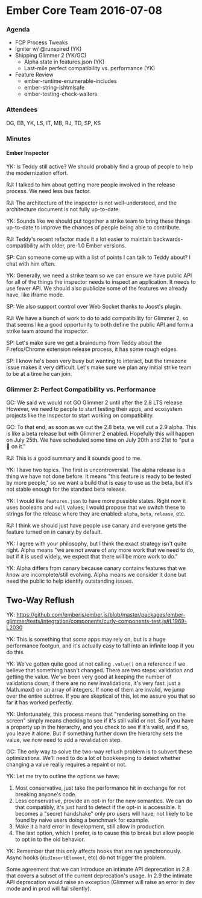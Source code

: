 # Ember Core Team 2016-07-08

### Agenda

- FCP Process Tweaks
- Igniter w/ @runspired (YK)
- Shipping Glimmer 2 (YK/GC)
    - Alpha state in features.json (YK)
    - Last-mile perfect compatibility vs. performance (YK)
- Feature Review
    - ember-runtime-enumerable-includes
    - ember-string-ishtmlsafe
    - ember-testing-check-waiters

### Attendees

DG, EB, YK, LS, IT, MB, RJ, TD, SP, KS

### Minutes

#### Ember Inspector

YK: Is Teddy still active? We should probably find a group of people to help the
modernization effort.

RJ: I talked to him about getting more people involved in the release process.
We need less bus factor.

RJ: The architecture of the inspector is not well-understood, and the
architecture document is not fully up-to-date.

YK: Sounds like we should put together a strike team to bring these things
up-to-date to improve the chances of people being able to contribute.

RJ: Teddy's recent refactor made it a lot easier to maintain
backwards-compatibility with older, pre-1.0 Ember versions.

SP: Can someone come up with a list of points I can talk to Teddy about? I chat
with him often.

YK: Generally, we need a strike team so we can ensure we have public API for all
of the things the inspector needs to inspect an application. It needs to use
fewer API. We should also publicize some of the features we already have, like
iframe mode.

SP: We also support control over Web Socket thanks to Joost's plugin.

RJ: We have a bunch of work to do to add compatibility for Glimmer 2, so that
seems like a good opportunity to both define the public API and form a strike
team around the inspector.

SP: Let's make sure we get a braindump from Teddy about the Firefox/Chrome
extension release process, it has some rough edges.

SP: I know he's been very busy but wanting to interact, but the timezone issue
makes it very difficult. Let's make sure we plan any initial strike team to be
at a time he can join.

### Glimmer 2: Perfect Compatibility vs. Performance

GC: We said we would not GO Glimmer 2 until after the 2.8 LTS release. However,
we need to people to start testing their apps, and ecosystem projects like the
Inspector to start working on compatibility.

GC: To that end, as soon as we cut the 2.8 beta, we will cut a 2.9 alpha. This
is like a beta release but with Glimmer 2 enabled. Hopefully this will happen on
July 25th. We have scheduled some time on July 20th and 21st to "put a :bow: on
it."

RJ: This is a good summary and it sounds good to me.

YK: I have two topics. The first is uncontroversial. The alpha release is a
thing we have not done before. It means "this feature is ready to be tested by
more people," so we want a build that is easy to use as the beta, but it's not
stable enough for the standard beta release.

YK: I would like `features.json` to have more possible states. Right now it uses
booleans and `null` values; I would propose that we switch these to strings for
the release where they are enabled: `alpha`, `beta`, `release`, etc.

RJ: I think we should just have people use canary and everyone gets the feature
turned on in canary by default.

YK: I agree with your philosophy, but I think the exact strategy isn't quite
right. Alpha means "we are not aware of any more work that we need to do, but if
it is used widely, we expect that there will be more work to do."

YK: Alpha differs from canary because canary contains features that we *know*
are incomplete/still evolving. Alpha means we consider it done but need the
public to help identify outstanding issues.

## Two-Way Reflush

YK:
https://github.com/emberjs/ember.js/blob/master/packages/ember-glimmer/tests/integration/components/curly-components-test.js#L1969-L2030

YK: This is something that *some* apps may rely on, but is a huge performance
footgun, and it's actually easy to fall into an infinite loop if you do this.

YK: We've gotten quite good at not calling `.value()` on a reference if we
believe that something hasn't changed. There are two steps: validation and
getting the value. We've been very good at keeping the number of validations
down; if there are no new invalidations, it's very fast: just a Math.max() on an
array of integers. If none of them are invalid, we jump over the entire subtree.
If you are skeptical of this, let me assure you that so far it has worked
perfectly.

YK: Unfortunately, this process means that "rendering something on the screen"
simply means checking to see if it's still valid or not. So if you have a
property up in the hierarchy, and you check to see if it's valid, and if so, you
leave it alone. But if something further down the hierarchy sets the value, we
now need to add a revalidation step.

GC: The only way to solve the two-way reflush problem is to subvert these
optimizations. We'll need to do a lot of bookkeeping to detect whether changing
a value really requires a repaint or not.

YK: Let me try to outline the options we have:

1. Most conservative, just take the performance hit in exchange for not breaking
   anyone's code.
2. Less conservative, provide an opt-in for the new semantics. We can do that
   compatibly, it's just hard to detect if the opt-in is accessible. It becomes
  a "secret handshake" only pro users will have; not likely to be found by naive
  users doing a benchmark for example.
3. Make it a hard error in development, still allow in production.
4. The last option, which I prefer, is to cause this to break but allow people
   to opt in to the old behavior.

YK: Remember that this only affects hooks that are run synchronously. Async
hooks (`didInsertElement`, etc) do not trigger the problem.

Some agreement that we can introduce an intimate API deprecation in 2.8 that
covers a subset of the current deprecation's usage. In 2.9 the intimate API
deprecation would raise an exception (Glimmer will raise an error in dev mode
and in prod will fail silently).
